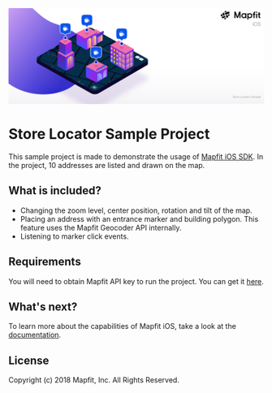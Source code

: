 ![alt text](https://github.com/mapfit/store-locator-iOS-sample/blob/master/StoreLocator-iOS.png)

# Store Locator Sample Project
This sample project is made to demonstrate the usage of [Mapfit iOS SDK](https://github.com/mapfit/iOS-sdk). In the project, 10 addresses are listed and drawn on the map.

## What is included?
- Changing the zoom level, center position, rotation and tilt of the map.
- Placing an address with an entrance marker and building polygon. This feature uses the Mapfit Geocoder API internally.
- Listening to marker click events.

## Requirements
You will need to obtain Mapfit API key to run the project. You can get it [here](https://mapfit.com/getstarted).

## What's next?
To learn more about the capabilities of Mapfit iOS, take a look at the [documentation](https://iOS.mapfit.com/docs).

## License
Copyright (c) 2018 Mapfit, Inc.
All Rights Reserved.

